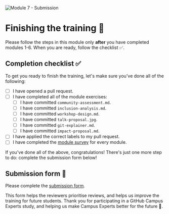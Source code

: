 ![Module 7 - Submission](https://user-images.githubusercontent.com/1790822/44395130-d37d0800-a530-11e8-9213-404b16bb8c26.png)

# Finishing the training 🎉

Please follow the steps in this module only **after** you have completed modules 1-6. When you are ready, follow the checklist ✅.

## Completion checklist ✅

To get you ready to finish the training, let's make sure you've done all of the following:

- [ ] I have opened a pull request.
- [ ] I have completed all of the module exercises:
    - [ ] I have committed `community-assessment.md`.
    - [ ] I have committed `inclusion-analysis.md`.
    - [ ] I have committed `workshop-design.md`.
    - [ ] I have committed `talk-proposal.jpg`.
    - [ ] I have committed `git-explainer.md`. 
    - [ ] I have committed `impact-proposal.md`.
- [ ] I have applied the correct labels to my pull request. 
- [ ] I have completed the [module survey](https://goo.gl/forms/4TgngMoXDDHLL2qE3) for every module.

If you've done all of the above, congratulations! There's just one more step to do: complete the submission form below! 

## Submission form 🏁

Please complete the [submission form](https://airtable.com/shrdBvc5VgZk2ARSo). 

This form helps the reviewers prioritise reviews, and helps us improve the training for future students. Thank you for participating in a GitHub Campus Experts study, and helping us make Campus Experts better for the future 💖.
